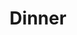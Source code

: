 ---
title: "Dinner"
type: event
day: saturday
start: 18:00
duration: 3h0m
width: 2
location: Aula - Canteen
people: all
---